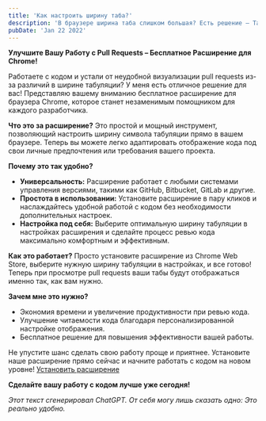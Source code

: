 ```yaml
---
title: 'Как настроить ширину таба?'
description: 'В браузере ширина таба слишком большая? Есть решение — TabSize'
pubDate: 'Jan 22 2022'
---
```


**Улучшите Вашу Работу с Pull Requests – Бесплатное Расширение для Chrome!**

Работаете с кодом и устали от неудобной визуализации pull requests из-за различий в ширине табуляции? У меня есть отличное решение для вас! Представляю вашему вниманию бесплатное расширение для браузера Chrome, которое станет незаменимым помощником для каждого разработчика.

**Что это за расширение?**
Это простой и мощный инструмент, позволяющий настроить ширину символа табуляции прямо в вашем браузере. Теперь вы можете легко адаптировать отображение кода под свои личные предпочтения или требования вашего проекта.

**Почему это так удобно?**
- **Универсальность:** Расширение работает с любыми системами управления версиями, такими как GitHub, Bitbucket, GitLab и другие.
- **Простота в использовании:** Установите расширение в пару кликов и наслаждайтесь удобной работой с кодом без необходимости дополнительных настроек.
- **Настройка под себя:** Выберите оптимальную ширину табуляции в настройках расширения и сделайте процесс ревью кода максимально комфортным и эффективным.

**Как это работает?**
Просто установите расширение из Chrome Web Store, выберите нужную ширину табуляции в настройках, и все готово! Теперь при просмотре pull requests ваши табы будут отображаться именно так, как вам нужно.

**Зачем мне это нужно?**
- Экономия времени и увеличение продуктивности при ревью кода.
- Улучшение читаемости кода благодаря персонализированной настройке отображения.
- Бесплатное решение для повышения эффективности вашей работы.

Не упустите шанс сделать свою работу проще и приятнее. Установите наше расширение прямо сейчас и начните работать с кодом на новом уровне! [Установить расширение](https://chromewebstore.google.com/detail/tabsize-tab-width-extensi/inljipofhnbnafffhllppdcbjapaapnl)

**Сделайте вашу работу с кодом лучше уже сегодня!**

*Этот текст сгенерировал ChatGPT. От себя могу лишь сказать одно: Это реально удобно.*